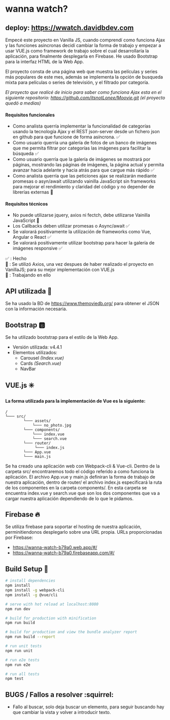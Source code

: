# wanna watch?
## deploy: https://wwatch.davidbdev.com

Empecé este proyecto en Vanilla JS, cuando comprendí como funciona Ajax y las funciones asincronas decidí cambiar la forma de trabajo y empezar a usar VUE.js como framework de trabajo sobre el cual desarrollaría la aplicación, para finalmente desplegarla en Firebase. He usado Bootstrap para la interfaz HTML de la Web App.

El proyecto consta de una página web que muestra las películas y series más populares de este mes, además se implementa la opción de busqueda mixta para películas o series de televisión, y el filtrado por categoría.

_El proyecto que realicé de inicio para saber como funciona Ajax esta en el siguiente repositorio: https://github.com/itsnotLonee/Moovie.git (el proyecto quedó a medias)_

#### Requisitos funcionales
  - Como analista querría implementar la funcionalidad de categorías usando la tecnología Ajax y el REST json-server desde un fichero json en github para que funcione de forma asíncrona. :white_check_mark:
  - Como usuario querría una galería de fotos de un banco de imágenes que me permita filtrar por categorías las imágenes para facilitar la búsqueda :white_check_mark:
  - Como usuario querría que la galería de imágenes se mostrará por páginas, mostrando las páginas de imágenes, la página actual y permita avanzar hacia adelante y hacia atrás para que cargue más rápido :white_check_mark:
  - Como analista querría que las peticiones ajax se realizarán mediante promesas o asyn/await utilizando vainilla JavaScript sin frameworks para mejorar el rendimiento y claridad del código y no depender de librerías externas :small_blue_diamond:
#### Requisitos técnicos
  - No puede utilizarse jquery, axios ni fectch, debe utilizarse Vainilla JavaScript :small_blue_diamond:
  - Los Callbacks deben utilizar promesas o Async/await :white_check_mark:
  - Se valorará positivamente la utilización de  frameworks como Vue, Angular o React :white_check_mark:
  - Se valorará positivamente utilizar bootstrap para hacer la galería de imágenes responsive :white_check_mark:
 
:white_check_mark: : Hecho <br>
:small_blue_diamond: : Se utilizó Axios, una vez despues de haber realizado el proyecto en VanillaJS; para su mejor implementación con VUE.js <br>
:wrench: : Trabajando en ello
  
## API utilizada :key:

Se ha usado la BD de https://www.themoviedb.org/ para obtener el JSON con la información necesaria.

## Bootstrap :b:

Se ha utilizado bootstrap para el estilo de la Web App.

  - Versión utilizada: v4.4.1
  - Elementos utilizados:
      - Carousel _(Index.vue)_
      - Cards _(Search.vue)_
      - NavBar
      
## VUE.js :eight_spoked_asterisk:

#### La forma utilizada para la implementación de Vue es la siguiente:

    /
    └─── src/
            └─── assets/
                └─── no_photo.jpg
            └─── components/
                └─── index.vue
                └─── search.vue
            └─── router/
                 └─── index.js
            └─── App.vue
            └─── main.js

Se ha creado una aplicación web con Webpack-cli & Vue-cli. Dentro de la carpeta src/ encontraremos todo el código referido a como funciona la aplicación. El archivo App.vue y main.js definiran la forma de trabajo de nuestra aplicación, dentro de router/ el archivo index.js especificará la ruta de los componentes en la carpeta components/. En esta carpeta se encuentra index.vue y search.vue que son los dos componentes que va a cargar nuestra aplicación dependiendo de lo que le pidamos.

## Firebase :fire:

Se utiliza firebase para soportar el hosting de nuestra aplicación, perminitiendonos desplegarlo sobre una URL propia.
URLs proporcionadas por Firebase:
  - https://wanna-watch-b79a0.web.app/#/
  - https://wanna-watch-b79a0.firebaseapp.com/#/
  

## Build Setup :hammer:

``` bash
# install dependencies
npm install
npm install -g webpack-cli
npm install -g @vue/cli

# serve with hot reload at localhost:8080
npm run dev

# build for production with minification
npm run build

# build for production and view the bundle analyzer report
npm run build --report

# run unit tests
npm run unit

# run e2e tests
npm run e2e

# run all tests
npm test
```

## BUGS / Fallos a resolver :squirrel:
  - Fallo al buscar, solo deja buscar un elemento, para seguir buscando hay que cambiar la vista y volver a introducir texto.
